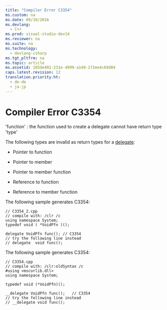 ```yaml
---
title: "Compiler Error C3354"
ms.custom: na
ms.date: 09/18/2016
ms.devlang: 
  - C++
ms.prod: visual-studio-dev14
ms.reviewer: na
ms.suite: na
ms.technology: 
  - devlang-csharp
ms.tgt_pltfrm: na
ms.topic: article
ms.assetid: 185de401-231e-4999-a149-172ee4c69d84
caps.latest.revision: 12
translation.priority.ht: 
  - de-de
  - ja-jp
---
```

# Compiler Error C3354
'function' : the function used to create a delegate cannot have return type 'type'  
  
 The following types are invalid as return types for a [delegate](../vs140/__delegate.md):  
  
-   Pointer to function  
  
-   Pointer to member  
  
-   Pointer to member function  
  
-   Reference to function  
  
-   Reference to member function  
  
 The following sample generates C3354:  
  
```  
// C3354_2.cpp  
// compile with: /clr /c  
using namespace System;  
typedef void ( *VoidPfn )();  
  
delegate VoidPfn func(); // C3354  
// try the following line instead  
// delegate  void func();  
```  
  
 The following sample generates C3354:  
  
```  
// C3354.cpp  
// compile with: /clr:oldSyntax /c  
#using <mscorlib.dll>  
using namespace System;  
  
typedef void (*VoidPfn)();  
  
__delegate VoidPfn func();   // C3354  
// try the following line instead  
// __delegate void func();  
```